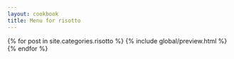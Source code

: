 ```yaml
---
layout: cookbook
title: Menu for risotto
---
```

<div class="container">
{% for post in site.categories.risotto %}
{% include global/preview.html %}
{% endfor %}
</div>